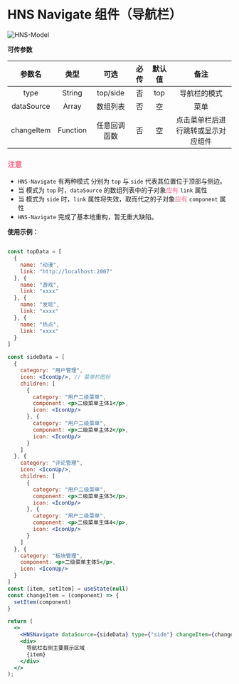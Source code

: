 # HNS Navigate 组件（导航栏）

<img src="https://img.shields.io/badge/HNS--Navigate-v1.1-ff6987" alt="HNS-Model">

**可传参数**

|    参数名     |    类型    |    可选    |  必传  | 默认值 |        备注         |
|:----------:|:--------:|:--------:|:----:|:---:|:-----------------:|
|    type    |  String  | top/side |  否   | top |      导航栏的模式       | 
| dataSource |  Array   |   数组列表   |  否   |  空  |        菜单         |
| changeItem | Function |  任意回调函数  |  否   |  空  | 点击菜单栏后进行跳转或显示对应组件 |

### <font color="ff6987">注意</font>

+ `HNS-Navigate` 有两种模式 分别为 `top` 与 `side` 代表其位置位于顶部与侧边。
+ 当 模式为 `top` 时，`dataSource` 的数组列表中的子对象<font color="ff6987">应有</font> `link` 属性
+ 当 模式为 `side` 时，`link` 属性将失效，取而代之的子对象<font color="ff6987">应有</font> `component` 属性
+ `HNS-Navigate` 完成了基本地重构，暂无重大缺陷。

**使用示例：**

```jsx

const topData = [
  {
    name: "动漫",
    link: "http://localhost:2007"
  }, {
    name: "游戏",
    link: "xxxx"
  }, {
    name: "发现",
    link: "xxxx"
  }, {
    name: "热点",
    link: "xxxx"
  }
]

const sideData = [
  {
    category: "用户管理",
    icon: <IconUp/>, // 菜单栏图标
    children: [
      {
        category: "用户二级菜单",
        component: <p>二级菜单主体1</p>,
        icon: <IconUp/>
      }, {
        category: "用户二级菜单",
        component: <p>二级菜单主体2</p>,
        icon: <IconUp/>
      }
    ]
  }, {
    category: "评论管理",
    icon: <IconUp/>,
    children: [
      {
        category: "用户二级菜单",
        component: <p>二级菜单主体3</p>,
        icon: <IconUp/>
      }, {
        category: "用户二级菜单",
        component: <p>二级菜单主体4</p>,
        icon: <IconUp/>
      }
    ]
  }, {
    category: "板块管理",
    component: <p>二级菜单主体5</p>,
    icon: <IconUp/>
  }
]
const [item, setItem] = useState(null)
const changeItem = (component) => {
  setItem(component)
}

return (
  <>
    <HNSNavigate dataSource={sideData} type={"side"} changeItem={changeItem}/>
    <div>
      导航栏右侧主要展示区域
      {item}
    </div>
  </>
);
```




